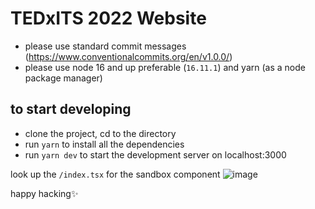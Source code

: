 # TEDxITS 2022 Website

- please use standard commit messages (https://www.conventionalcommits.org/en/v1.0.0/)
- please use node 16 and up preferable (`16.11.1`) and yarn (as a node package manager)

## to start developing

- clone the project, cd to the directory
- run `yarn` to install all the dependencies
- run `yarn dev` to start the development server on localhost:3000

look up the `/index.tsx` for the sandbox component
![image](https://user-images.githubusercontent.com/97293373/148636004-ada6741e-9eb0-46fe-aedc-881f9484d492.png)

happy hacking✨
